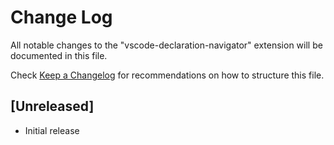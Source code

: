 # Change Log

All notable changes to the "vscode-declaration-navigator" extension will be documented in this file.

Check [Keep a Changelog](http://keepachangelog.com/) for recommendations on how to structure this file.

## [Unreleased]

- Initial release